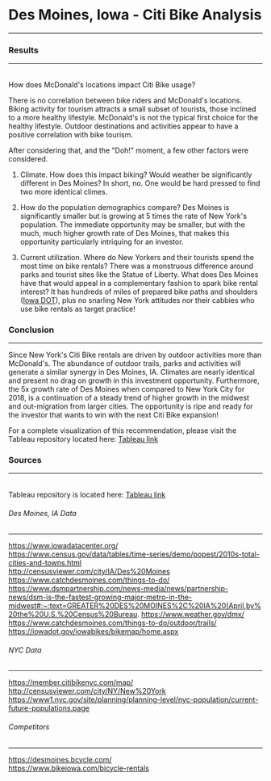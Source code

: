 # Des Moines, Iowa - Citi Bike Analysis
---  
### Results
---
######
How does McDonald's locations impact Citi Bike usage?

There is no correlation between bike riders and McDonald's locations.  Biking activity for tourism attracts a small subset of tourists, those inclined to a more healthy lifestyle.  McDonald's is not the typical first choice for the healthy lifestyle.  Outdoor destinations and activities appear to have a positive correlation with bike tourism.

After considering that, and the "Doh!" moment, a few other factors were considered.

1. Climate.  How does this impact biking?  Would weather be significantly different in Des Moines?  In short, no.  One would be hard pressed to find two more identical climes.

2. How do the population demographics compare?  Des Moines is significantly smaller but is growing at 5 times the rate of New York's population.  The immediate opportunity may be smaller, but with the much, much higher growth rate of Des Moines, that makes this opportunity particularly intriquing for an investor.

3. Current utilization.  Where do New Yorkers and their tourists spend the most time on bike rentals?  There was a monstruous difference around parks and tourist sites like the Statue of Liberty.  What does Des Moines have that would appeal in a complementary fashion to spark bike rental interest?  It has hundreds of miles of prepared bike paths and shoulders ([Iowa DOT](https://iowadot.gov/iowabikes/bikemap/home.aspx)), plus no snarling New York attitudes nor their cabbies who use bike rentals as target practice!

### Conclusion
---
Since New York's Citi Bike rentals are driven by outdoor activities more than McDonald's.  The abundance of outdoor trails, parks and activities will generate a similar synergy in Des Moines, IA.  Climates are nearly identical and present no drag on growth in this investment opportunity.  Furthermore, the 5x growth rate of Des Moines when compared to New York City for 2018, is a continuation of a steady trend of higher growth in the midwest and out-migration from larger cities.  The opportunity is ripe and ready for the investor that wants to win with the next Citi Bike expansion!

For a complete visualization of this recommendation, please visit the Tableau repository located here:
[Tableau link](https://public.tableau.com/profile/b.bb#!/vizhome/bike_cw/DesMoinesCitiBike?publish=yes)

### Sources
---  
######
Tableau repository is located here:
[Tableau link](https://public.tableau.com/profile/b.bb#!/vizhome/bike_cw/DesMoinesCitiBike?publish=yes)

###### Des Moines, IA Data
---
https://www.iowadatacenter.org/   
https://www.census.gov/data/tables/time-series/demo/popest/2010s-total-cities-and-towns.html   
http://censusviewer.com/city/IA/Des%20Moines   
https://www.catchdesmoines.com/things-to-do/  
https://www.dsmpartnership.com/news-media/news/partnership-news/dsm-is-the-fastest-growing-major-metro-in-the-midwest#:~:text=GREATER%20DES%20MOINES%2C%20IA%20(April,by%20the%20U.S.%20Census%20Bureau.
https://www.weather.gov/dmx/  
https://www.catchdesmoines.com/things-to-do/outdoor/trails/  
https://iowadot.gov/iowabikes/bikemap/home.aspx  

###### NYC Data
---
https://member.citibikenyc.com/map/  
http://censusviewer.com/city/NY/New%20York  
https://www1.nyc.gov/site/planning/planning-level/nyc-population/current-future-populations.page  

###### Competitors
--- 

https://desmoines.bcycle.com/  
https://www.bikeiowa.com/bicycle-rentals  

